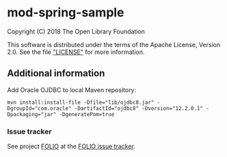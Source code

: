 # mod-spring-sample

Copyright (C) 2018 The Open Library Foundation

This software is distributed under the terms of the Apache License, Version 2.0.
See the file ["LICENSE"](LICENSE) for more information.

## Additional information

Add Oracle OJDBC to local Maven repository:

`mvn install:install-file -Dfile="lib/ojdbc8.jar" -DgroupId="com.oracle" -DartifactId="ojdbc8" -Dversion="12.2.0.1" -Dpackaging="jar" -DgeneratePom=true`

### Issue tracker

See project [FOLIO](https://issues.folio.org/browse/FOLIO)
at the [FOLIO issue tracker](https://dev.folio.org/guidelines/issue-tracker/).
